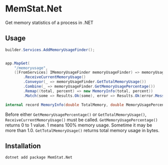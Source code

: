 # MemStat.Net

Get memory statistics of a process in .NET

## Usage

```csharp
builder.Services.AddMemoryUsageFinder();


app.MapGet(
    "/memoryusage",
    ([FromServices] IMemoryUsageFinder memoryUsageFinder) => memoryUsageFinder
        .ReceiveCurrentMemoryUsage()
        .Conveyor(_ => memoryUsageFinder.GetTotalMemoryUsage())
        .Combine(_ => memoryUsageFinder.GetMemoryUsagePercentage())
        .Remap((total, percent) => new MemoryInfo(total, percent))
        .Match(some => Results.Ok(some), error => Results.Ok(error.Message)));

internal record MemoryInfo(double TotalMemory, double MemoryUsagePercentage);

```

Before either `GetMemoryUsagePercentage()` or `GetTotalMemoryUsage()`, `ReceiveCurrentMemoryUsage()` must be
called.
`GetMemoryUsagePercentage()` returns 0 to 1 value. 1 means 100% memory usage. Sometime it may be more than 1.0.
`GetTotalMemoryUsage()` returns total memory usage in bytes.

## Installation

```bash
dotnet add package MemStat.Net
```
